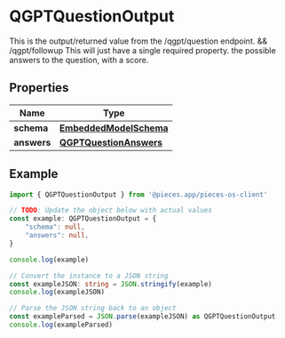 
# QGPTQuestionOutput

This is the output/returned value from the /qgpt/question endpoint. && /qgpt/followup  This will just have a single required property. the possible answers to the question, with a score.

## Properties

Name | Type
------------ | -------------
**schema** | [**EmbeddedModelSchema**](EmbeddedModelSchema)
**answers** | [**QGPTQuestionAnswers**](QGPTQuestionAnswers)

## Example

```typescript
import { QGPTQuestionOutput } from '@pieces.app/pieces-os-client'

// TODO: Update the object below with actual values
const example: QGPTQuestionOutput = {
    "schema": null,
    "answers": null,
}

console.log(example)

// Convert the instance to a JSON string
const exampleJSON: string = JSON.stringify(example)
console.log(exampleJSON)

// Parse the JSON string back to an object
const exampleParsed = JSON.parse(exampleJSON) as QGPTQuestionOutput
console.log(exampleParsed)
```


